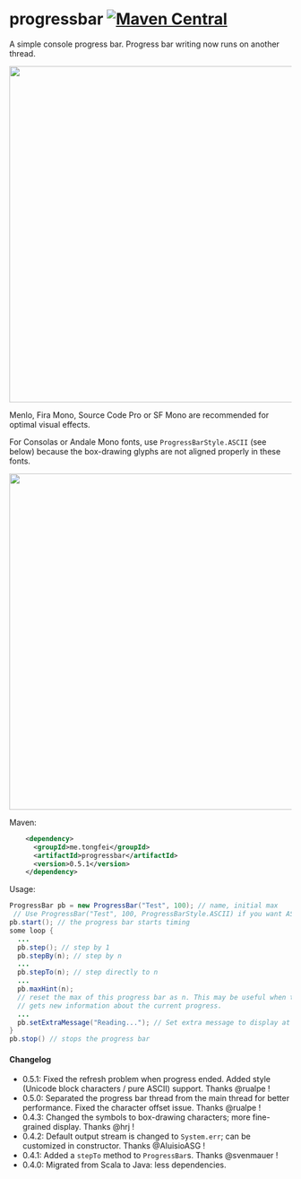 # progressbar [![Maven Central](https://img.shields.io/maven-central/v/me.tongfei/progressbar.svg?style=flat-square)](https://maven-badges.herokuapp.com/maven-central/me.tongfei/progressbar)
A simple console progress bar. Progress bar writing now runs on another thread.

<img src="https://i.gyazo.com/1c02d51927e769cf245a108f5a8dfaf5.gif" width="600"/>

Menlo, Fira Mono, Source Code Pro or SF Mono are recommended for optimal visual effects.

For Consolas or Andale Mono fonts, use `ProgressBarStyle.ASCII` (see below) because the box-drawing glyphs are not aligned properly in these fonts.

<img src="https://i.gyazo.com/e01943454443f90c9499c00a6c197a41.gif" width="600"/>

Maven:
```xml
    <dependency>
      <groupId>me.tongfei</groupId>
      <artifactId>progressbar</artifactId>
      <version>0.5.1</version>
    </dependency>
```

Usage:

```java
ProgressBar pb = new ProgressBar("Test", 100); // name, initial max
 // Use ProgressBar("Test", 100, ProgressBarStyle.ASCII) if you want ASCII output style
pb.start(); // the progress bar starts timing
some loop {
  ...
  pb.step(); // step by 1
  pb.stepBy(n); // step by n
  ...
  pb.stepTo(n); // step directly to n
  ...
  pb.maxHint(n);
  // reset the max of this progress bar as n. This may be useful when the program
  // gets new information about the current progress.
  ...
  pb.setExtraMessage("Reading..."); // Set extra message to display at the end of the bar
}
pb.stop() // stops the progress bar
```

#### Changelog

 - 0.5.1: Fixed the refresh problem when progress ended. Added style (Unicode block characters / pure ASCII) support. Thanks @rualpe !
 - 0.5.0: Separated the progress bar thread from the main thread for better performance. Fixed the character offset issue. Thanks @rualpe !
 - 0.4.3: Changed the symbols to box-drawing characters; more fine-grained display. Thanks @hrj !
 - 0.4.2: Default output stream is changed to `System.err`; can be customized in constructor. Thanks @AluisioASG !
 - 0.4.1: Added a `stepTo` method to `ProgressBar`s. Thanks @svenmauer !
 - 0.4.0: Migrated from Scala to Java: less dependencies.
